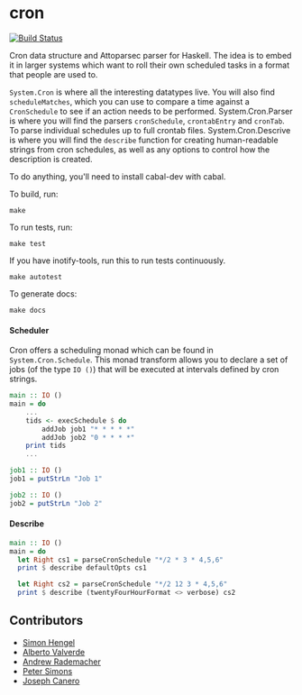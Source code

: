 cron
====
[![Build Status](https://secure.travis-ci.org/MichaelXavier/cron.png)](http://travis-ci.org/MichaelXavier/cron)

Cron data structure and Attoparsec parser for Haskell. The idea is to embed it
in larger systems which want to roll their own scheduled tasks in a format that
people are used to.

`System.Cron` is where all the interesting datatypes live. You will also find
`scheduleMatches`, which you can use to compare a time against a `CronSchedule`
to see if an action needs to be performed.  System.Cron.Parser is where you will
find the parsers `cronSchedule`, `crontabEntry` and `cronTab`. To parse
individual schedules up to full crontab files. System.Cron.Descrive is where
you will find the `describe` function for creating human-readable strings from
cron schedules, as well as any options to control how the description is created.


To do anything, you'll need to install cabal-dev with cabal.

To build, run:

    make

To run tests, run:

    make test

If you have inotify-tools, run this to run tests continuously.

    make autotest

To generate docs:

    make docs

#### Scheduler
Cron offers a scheduling monad which can be found in `System.Cron.Schedule`. This monad transform allows you to declare a set of jobs (of the type `IO ()`) that will be executed at intervals defined by cron strings.

```haskell
main :: IO ()
main = do
    ...
    tids <- execSchedule $ do
        addJob job1 "* * * * *"
        addJob job2 "0 * * * *"
    print tids
    ...

job1 :: IO ()
job1 = putStrLn "Job 1"

job2 :: IO ()
job2 = putStrLn "Job 2"
```

#### Describe
```haskell
main :: IO ()
main = do
  let Right cs1 = parseCronSchedule "*/2 * 3 * 4,5,6"
  print $ describe defaultOpts cs1

  let Right cs2 = parseCronSchedule "*/2 12 3 * 4,5,6"
  print $ describe (twentyFourHourFormat <> verbose) cs2
```

## Contributors

* [Simon Hengel](https://github.com/sol)
* [Alberto Valverde](https://github.com/albertov)
* [Andrew Rademacher](https://github.com/AndrewRademacher)
* [Peter Simons](https://github.com/peti)
* [Joseph Canero](https://github.com/caneroj1)
